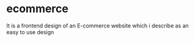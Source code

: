 # ecommerce

It is a frontend design of an E-commerce website which i describe as an easy to use design
